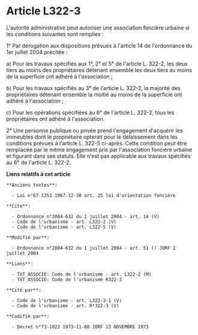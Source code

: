 # Article L322-3

L'autorité administrative peut autoriser une association foncière urbaine si les conditions suivantes sont remplies : 

1° Par dérogation aux dispositions prévues à l'article 14 de l'ordonnance du 1er juillet 2004 précitée : 

a) Pour les travaux spécifiés aux 1°, 2° et 5° de l'article L. 322-2, les deux tiers au moins des propriétaires détenant
ensemble les deux tiers au moins de la superficie ont adhéré à l'association ; 

b) Pour les travaux spécifiés au 3° de l'article L. 322-2, la majorité des propriétaires détenant ensemble la moitié au moins
de la superficie ont adhéré à l'association ; 

c) Pour les opérations spécifiées au 6° de l'article L. 322-2, tous les propriétaires ont adhéré à l'association. 

2° Une personne publique ou privée prend l'engagement d'acquérir les immeubles dont le propriétaire opterait pour le
délaissement dans les conditions prévues à l'article L. 322-5 ci-après. Cette condition peut être remplacée par le même
engagement pris par l'association foncière urbaine et figurant dans ses statuts. Elle n'est pas applicable aux travaux
spécifiés au 6° de l'article L. 322-2.

**Liens relatifs à cet article**

	**Anciens textes**:

	  - Loi n°67-1253 1967-12-30 art. 25 loi d'orientation foncière

	**Cite**:

	  - Ordonnance n°2004-632 du 1 juillet 2004 - art. 14 (V)
	  - Code de l'urbanisme - art. L322-2 (V)
	  - Code de l'urbanisme - art. L322-5 (V)

	**Modifié par**:

	  - Ordonnance n°2004-632 du 1 juillet 2004 - art. 51 () JORF 2 juillet 2004

	**Liens**:

	  - TXT_ASSOCIE: Code de l'urbanisme - art. L322-2 (M)
	  - TXT_ASSOCIE: Code de l'urbanisme R322-3

	**Cité par**:

	  - Code de l'urbanisme - art. L322-3-1 (V)
	  - Code de l'urbanisme - art. R*322-3 (V)

	**Codifié par**:

	  - Décret n°73-1022 1973-11-08 JORF 13 NOVEMBRE 1973
